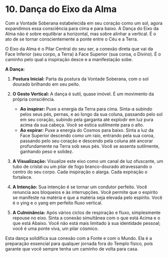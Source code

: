 # 10. Dança do Eixo da Alma

Com a Vontade Soberana estabelecida em seu coração como um sol, agora expandimos essa consciência para cima e para baixo. A Dança do Eixo da Alma não é sobre equilibrar a horizontal, mas sobre alinhar a vertical. É o ato de se tornar conscientemente a ponte entre o Céu e a Terra.

O Eixo da Alma é o Pilar Central do seu ser, a conexão direta que vai da Face Inferior (seu corpo, a Terra) à Face Superior (sua coroa, o Divino). É o caminho pelo qual a inspiração desce e a manifestação sobe.

**A Dança:**

1.  **Postura Inicial:** Parta da postura da Vontade Soberana, com o sol dourado brilhando em seu peito.

2.  **O Gesto Vertical:** A dança é sutil, quase imóvel. É um movimento da própria consciência.
    * **Ao inspirar:** Puxe a energia da Terra para cima. Sinta-a subindo pelos seus pés, pernas, e ao longo da sua coluna, passando pelo sol em seu coração, subindo pela garganta até explodir em luz pura acima da sua cabeça. Você se estica sutilmente para o alto.
    * **Ao expirar:** Puxe a energia do Cosmos para baixo. Sinta a luz da Face Superior descendo como um raio, entrando pela sua coroa, passando pelo seu coração e descendo pela coluna até ancorar profundamente na Terra sob seus pés. Você se assenta sutilmente, ganhando peso e solidez.

3.  **A Visualização:** Visualize este eixo como um canal de luz ofuscante, um tubo de cristal ou um pilar de fogo branco-dourado atravessando o centro do seu corpo. Cada inspiração o alarga. Cada expiração o fortalece.

4.  **A Intenção:** Sua intenção é se tornar um condutor perfeito. Você renuncia aos bloqueios e às interrupções. Você permite que o espírito se manifeste na matéria e que a matéria seja elevada pelo espírito. Você é o ying e o yang em perfeito fluxo vertical.

5.  **A Culminância:** Após vários ciclos de respiração e fluxo, simplesmente repouse no eixo. Sinta a conexão simultânea com o que está Acima e o que está Abaixo. Você não está mais limitado à sua identidade pessoal; você é uma ponte viva, um pilar cósmico.

Esta dança solidifica sua conexão com a Fonte e com o Mundo. Ela é a preparação essencial para qualquer jornada fora do Templo físico, pois garante que você sempre tenha um caminho de volta para casa.
